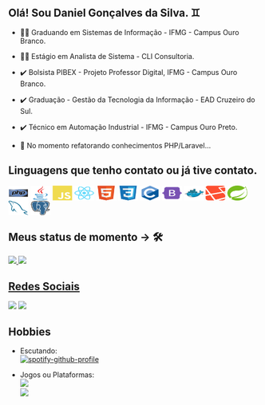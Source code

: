 ## Olá! Sou Daniel Gonçalves da Silva. ♊


* 👨‍🎓 Graduando em Sistemas de Informação - IFMG - Campus Ouro Branco.
* 👨‍💻 Estágio em Analista de Sistema - CLI Consultoria.
* ✔️ Bolsista PIBEX - Projeto Professor Digital, IFMG - Campus Ouro Branco.
* ✔️ Graduação - Gestão da Tecnologia da Informação - EAD Cruzeiro do Sul.
* ✔️ Técnico em Automação Industrial - IFMG - Campus Ouro Preto.

* 🌱 No momento refatorando conhecimentos PHP/Laravel...
 ##
 ## Linguagens que tenho contato ou já tive contato.
<div style="display: inline_block">
  <img align="center" alt="Daniel-PHP" height="30" width="40" src="https://raw.githubusercontent.com/devicons/devicon/master/icons/php/php-original.svg">
  <img align="center" alt="Daniel-Java" height="30" width="40" src="https://raw.githubusercontent.com/devicons/devicon/master/icons/java/java-original.svg">
  <img align="center" alt="Daniel-Js" height="30" width="40" src="https://raw.githubusercontent.com/devicons/devicon/master/icons/javascript/javascript-plain.svg">  
  <img align="center" alt="Daniel-React" height="30" width="40" src="https://raw.githubusercontent.com/devicons/devicon/master/icons/react/react-original.svg">
  <img align="center" alt="Daniel-HTML" height="30" width="40" src="https://raw.githubusercontent.com/devicons/devicon/master/icons/html5/html5-original.svg">
  <img align="center" alt="Daniel-CSS" height="30" width="40" src="https://raw.githubusercontent.com/devicons/devicon/master/icons/css3/css3-original.svg">
  <img align="center" alt="Daniel-C" height="30" width="40" src="https://raw.githubusercontent.com/devicons/devicon/master/icons/c/c-original.svg">
  <img align="center" alt="Daniel-Bootstrap" height="30" width="40" src="https://raw.githubusercontent.com/devicons/devicon/master/icons/bootstrap/bootstrap-plain.svg">
  <img align="center" alt="Daniel-Docker" height="30" width="40" src="https://raw.githubusercontent.com/devicons/devicon/master/icons/docker/docker-original.svg">       <img align="center" alt="Daniel-Laravel" height="30" width="40" src="https://raw.githubusercontent.com/devicons/devicon/master/icons/laravel/laravel-plain.svg">   
  <img align="center" alt="Daniel-Spring" height="30" width="40" src="https://raw.githubusercontent.com/devicons/devicon/master/icons/spring/spring-original.svg">
  <img align="center" alt="Daniel-MySQL" height="30" width="40" src="https://raw.githubusercontent.com/devicons/devicon/master/icons/mysql/mysql-original.svg">
  <img align="center" alt="Daniel-PostgreSQL" height="30" width="40" src="https://raw.githubusercontent.com/devicons/devicon/master/icons/postgresql/postgresql-original.svg">   
</div>

## Meus status de momento -> 🛠️

<div> 
    <a href="https://github.com/daniel24maio">
    <img height="150em" src="https://github-readme-stats.vercel.app/api?username=daniel24maio&show_icons=true&theme=tokyonight&include_all_commits=true&        count_private=true"/>
    <img height="150em" src="https://github-readme-stats.vercel.app/api/top-langs/?username=daniel24maio&layout=compact&langs_count=7&theme=blueberry"/>
</div>
  
## Redes Sociais
 <div> 
  <a href="https://www.linkedin.com/in/daniel-silva-962a3a2b/" target="_blank"><img src="https://img.shields.io/badge/LinkedIn-0077B5?style=for-the-badge&logo=linkedin&logoColor=white"></a>
  <a href="https://twitter.com/daniel24maio" target="_blank"><img src="https://img.shields.io/badge/Twitter-1DA1F2?style=for-the-badge&logo=twitter&logoColor=white"></a>
 </div>
  
## Hobbies  
- Escutando:<br>
  [![spotify-github-profile](https://spotify-github-profile.vercel.app/api/view?uid=daniel24maio&cover_image=true&theme=compact)](https://github.com/kittinan/spotify-github-profile)
  
- Jogos ou Plataformas:<br>
  <img src="https://img.shields.io/badge/Steam-000000?style=for-the-badge&logo=steam&logoColor=white"><br>
  <img src="https://img.shields.io/badge/PlayStation-003791?style=for-the-badge&logo=playstation&logoColor=white">  
